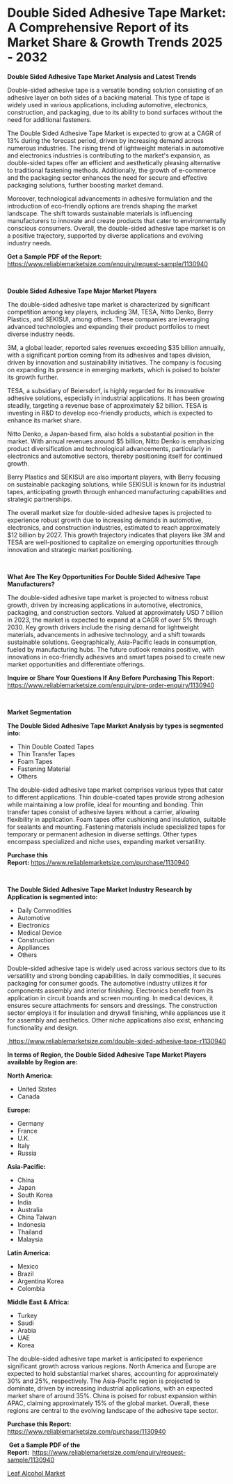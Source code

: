 <p><h1>Double Sided Adhesive Tape Market: A Comprehensive Report of its Market Share & Growth Trends 2025 - 2032</h1></p><p><strong>Double Sided Adhesive Tape Market Analysis and Latest Trends</strong></p>
<p><p>Double-sided adhesive tape is a versatile bonding solution consisting of an adhesive layer on both sides of a backing material. This type of tape is widely used in various applications, including automotive, electronics, construction, and packaging, due to its ability to bond surfaces without the need for additional fasteners.</p><p>The Double Sided Adhesive Tape Market is expected to grow at a CAGR of 13% during the forecast period, driven by increasing demand across numerous industries. The rising trend of lightweight materials in automotive and electronics industries is contributing to the market's expansion, as double-sided tapes offer an efficient and aesthetically pleasing alternative to traditional fastening methods. Additionally, the growth of e-commerce and the packaging sector enhances the need for secure and effective packaging solutions, further boosting market demand.</p><p>Moreover, technological advancements in adhesive formulation and the introduction of eco-friendly options are trends shaping the market landscape. The shift towards sustainable materials is influencing manufacturers to innovate and create products that cater to environmentally conscious consumers. Overall, the double-sided adhesive tape market is on a positive trajectory, supported by diverse applications and evolving industry needs.</p></p>
<p><strong>Get a Sample PDF of the Report:&nbsp;</strong> <a href="https://www.reliablemarketsize.com/enquiry/request-sample/1130940?utm_campaign=3460&utm_medium=2&utm_source=Github&utm_content=ia&utm_term=02042025&utm_id=double-sided-adhesive-tape">https://www.reliablemarketsize.com/enquiry/request-sample/1130940</a></p>
<p>&nbsp;</p>
<p><strong>Double Sided Adhesive Tape Major Market Players</strong></p>
<p><p>The double-sided adhesive tape market is characterized by significant competition among key players, including 3M, TESA, Nitto Denko, Berry Plastics, and SEKISUI, among others. These companies are leveraging advanced technologies and expanding their product portfolios to meet diverse industry needs.</p><p>3M, a global leader, reported sales revenues exceeding $35 billion annually, with a significant portion coming from its adhesives and tapes division, driven by innovation and sustainability initiatives. The company is focusing on expanding its presence in emerging markets, which is poised to bolster its growth further.</p><p>TESA, a subsidiary of Beiersdorf, is highly regarded for its innovative adhesive solutions, especially in industrial applications. It has been growing steadily, targeting a revenue base of approximately $2 billion. TESA is investing in R&D to develop eco-friendly products, which is expected to enhance its market share.</p><p>Nitto Denko, a Japan-based firm, also holds a substantial position in the market. With annual revenues around $5 billion, Nitto Denko is emphasizing product diversification and technological advancements, particularly in electronics and automotive sectors, thereby positioning itself for continued growth.</p><p>Berry Plastics and SEKISUI are also important players, with Berry focusing on sustainable packaging solutions, while SEKISUI is known for its industrial tapes, anticipating growth through enhanced manufacturing capabilities and strategic partnerships.</p><p>The overall market size for double-sided adhesive tapes is projected to experience robust growth due to increasing demands in automotive, electronics, and construction industries, estimated to reach approximately $12 billion by 2027. This growth trajectory indicates that players like 3M and TESA are well-positioned to capitalize on emerging opportunities through innovation and strategic market positioning.</p></p>
<p>&nbsp;</p>
<p><strong>What Are The Key Opportunities For Double Sided Adhesive Tape Manufacturers?</strong></p>
<p><p>The double-sided adhesive tape market is projected to witness robust growth, driven by increasing applications in automotive, electronics, packaging, and construction sectors. Valued at approximately USD 7 billion in 2023, the market is expected to expand at a CAGR of over 5% through 2030. Key growth drivers include the rising demand for lightweight materials, advancements in adhesive technology, and a shift towards sustainable solutions. Geographically, Asia-Pacific leads in consumption, fueled by manufacturing hubs. The future outlook remains positive, with innovations in eco-friendly adhesives and smart tapes poised to create new market opportunities and differentiate offerings.</p></p>
<p><strong>Inquire or Share Your Questions If Any Before Purchasing This Report:</strong> <a href="https://www.reliablemarketsize.com/enquiry/pre-order-enquiry/1130940?utm_campaign=3460&utm_medium=2&utm_source=Github&utm_content=ia&utm_term=02042025&utm_id=double-sided-adhesive-tape">https://www.reliablemarketsize.com/enquiry/pre-order-enquiry/1130940</a></p>
<p>&nbsp;</p>
<p><strong>Market Segmentation</strong></p>
<p><strong>The Double Sided Adhesive Tape Market Analysis by types is segmented into:</strong></p>
<p><ul><li>Thin Double Coated Tapes</li><li>Thin Transfer Tapes</li><li>Foam Tapes</li><li>Fastening Material</li><li>Others</li></ul></p>
<p><p>The double-sided adhesive tape market comprises various types that cater to different applications. Thin double-coated tapes provide strong adhesion while maintaining a low profile, ideal for mounting and bonding. Thin transfer tapes consist of adhesive layers without a carrier, allowing flexibility in application. Foam tapes offer cushioning and insulation, suitable for sealants and mounting. Fastening materials include specialized tapes for temporary or permanent adhesion in diverse settings. Other types encompass specialized and niche uses, expanding market versatility.</p></p>
<p><strong>Purchase this Report:&nbsp;</strong><a href="https://www.reliablemarketsize.com/purchase/1130940?utm_campaign=3460&utm_medium=2&utm_source=Github&utm_content=ia&utm_term=02042025&utm_id=double-sided-adhesive-tape">https://www.reliablemarketsize.com/purchase/1130940</a></p>
<p>&nbsp;</p>
<p><strong>The Double Sided Adhesive Tape Market Industry Research by Application is segmented into:</strong></p>
<p><ul><li>Daily Commodities</li><li>Automotive</li><li>Electronics</li><li>Medical Device</li><li>Construction</li><li>Appliances</li><li>Others</li></ul></p>
<p><p>Double-sided adhesive tape is widely used across various sectors due to its versatility and strong bonding capabilities. In daily commodities, it secures packaging for consumer goods. The automotive industry utilizes it for components assembly and interior finishing. Electronics benefit from its application in circuit boards and screen mounting. In medical devices, it ensures secure attachments for sensors and dressings. The construction sector employs it for insulation and drywall finishing, while appliances use it for assembly and aesthetics. Other niche applications also exist, enhancing functionality and design.</p></p>
<p><a href="https://www.reliablemarketsize.com/double-sided-adhesive-tape-r1130940?utm_campaign=3460&utm_medium=2&utm_source=Github&utm_content=ia&utm_term=02042025&utm_id=double-sided-adhesive-tape">&nbsp;https://www.reliablemarketsize.com/double-sided-adhesive-tape-r1130940</a></p>
<p><strong>In terms of Region, the Double Sided Adhesive Tape Market Players available by Region are:</strong></p>
<p>
    <p> <strong> North America: </strong>
        <ul>
            <li>United States</li>
            <li>Canada</li>
        </ul>
        </p> 
    <p> <strong> Europe: </strong>
        <ul>
            <li>Germany</li>
            <li>France</li>
            <li>U.K.</li>
            <li>Italy</li>
            <li>Russia</li>
        </ul>
        </p> 
    <p> <strong> Asia-Pacific: </strong>
        <ul>
            <li>China</li>
            <li>Japan</li>
            <li>South Korea</li>
            <li>India</li>
            <li>Australia</li>
            <li>China Taiwan</li>
            <li>Indonesia</li>
            <li>Thailand</li>
            <li>Malaysia</li>
        </ul>
        </p> 
    <p> <strong> Latin America: </strong>
        <ul>
            <li>Mexico</li>
            <li>Brazil</li>
            <li>Argentina Korea</li>
            <li>Colombia</li>
        </ul>
        </p> 
    <p> <strong> Middle East & Africa: </strong>
        <ul>
            <li>Turkey</li>
            <li>Saudi</li>
            <li>Arabia</li>
            <li>UAE</li>
            <li>Korea</li>
        </ul>
    </p>
    </p>
<p><p>The double-sided adhesive tape market is anticipated to experience significant growth across various regions. North America and Europe are expected to hold substantial market shares, accounting for approximately 30% and 25%, respectively. The Asia-Pacific region is projected to dominate, driven by increasing industrial applications, with an expected market share of around 35%. China is poised for robust expansion within APAC, claiming approximately 15% of the global market. Overall, these regions are central to the evolving landscape of the adhesive tape sector.</p></p>
<p><strong>Purchase this Report: </strong><a href="https://www.reliablemarketsize.com/purchase/1130940?utm_campaign=3460&utm_medium=2&utm_source=Github&utm_content=ia&utm_term=02042025&utm_id=double-sided-adhesive-tape">https://www.reliablemarketsize.com/purchase/1130940</a></p>
<p>&nbsp;<strong>Get a Sample PDF of the Report:&nbsp;&nbsp;</strong><a href="https://www.reliablemarketsize.com/enquiry/request-sample/1130940?utm_campaign=3460&utm_medium=2&utm_source=Github&utm_content=ia&utm_term=02042025&utm_id=double-sided-adhesive-tape">https://www.reliablemarketsize.com/enquiry/request-sample/1130940</a></p>
<p><strong></strong></p>
<p><p><a href="https://github.com/kryshaprilbb/Market-Research-Report-List-1/blob/main/leaf-alcohol-market.md?utm_campaign=3460&utm_medium=2&utm_source=Github&utm_content=ia&utm_term=02042025&utm_id=double-sided-adhesive-tape">Leaf Alcohol Market</a></p></p>